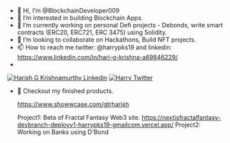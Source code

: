 - 👋 Hi, I’m @BlockchainDeveloper009
- 👀 I’m interested in building Blockchain Apps.
- 🌱 I’m currently working on personal Defi projects - Debonds, write smart contracts (ERC20, ERC721, ERC 3475) using Solidity.
- 💞️ I’m looking to collaborate on Hackathons, Build NFT projects.
- 📫 How to reach me twitter: @harrypks19 and linkedin: https://www.linkedin.com/in/hari-g-krishna-a69846229/
- 
[![Harish G Krishnamurthy Linkedin](https://img.shields.io/badge/LinkedIn-0077B5?style=for-the-badge&logo=linkedin&logoColor=white)](https://www.linkedin.com/in/hari-g-krishna-a69846229/)
[![Harry Twitter](https://img.shields.io/badge/Twitter-1DA1F2?style=for-the-badge&logo=twitter&logoColor=white)](https://twitter.com/harrypks19)
<!--[![Hari G Krishna StackOverflow](https://img.shields.io/badge/StackOverflow-F48024?style=for-the-badge&logo=stackoverflow&logoColor=white)]##(https://stackoverflow.com/users)
-->
- 👀 Checkout my finished products.
  
  https://www.showwcase.com/gtrharish

  Project1: Beta of Fractal Fantasy Web3 site.
          https://nextjsfractalfantasy-devbranch-deployv1-harrypks19-gmailcom.vercel.app/
  Project2: Working on Banks using D'Bond

<!---
BlockchainDeveloper009/BlockchainDeveloper009 is a ✨ special ✨ repository because its `README.md` (this file) appears on your GitHub profile.
You can click the Preview link to take a look at your changes.
--->
